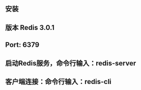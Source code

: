 ## 安装
  
##  版本 Redis 3.0.1
##  Port: 6379
##  启动Redis服务，命令行输入：redis-server
##  客户端连接：命令行输入：redis-cli

